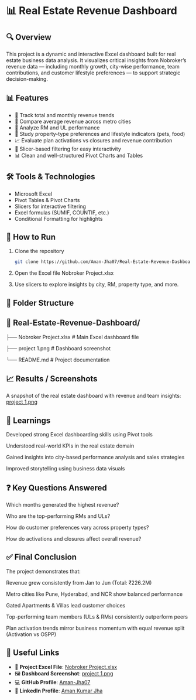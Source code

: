 # 📊 Real Estate Revenue Dashboard

## 🔍 Overview  
This project is a dynamic and interactive Excel dashboard built for real estate business data analysis. It visualizes critical insights from Nobroker’s revenue data — including monthly growth, city-wise performance, team contributions, and customer lifestyle preferences — to support strategic decision-making.


## 📊 Features
- 📅 Track total and monthly revenue trends
- 🌆 Compare average revenue across metro cities
- 👤 Analyze RM and UL performance
- 🏡 Study property-type preferences and lifestyle indicators (pets, food)
- 📈 Evaluate plan activations vs closures and revenue contribution
- 📌 Slicer-based filtering for easy interactivity
- 📊 Clean and well-structured Pivot Charts and Tables


## 🛠️ Tools & Technologies
- Microsoft Excel
- Pivot Tables & Pivot Charts
- Slicers for interactive filtering
- Excel formulas (SUMIF, COUNTIF, etc.)
- Conditional Formatting for highlights


## 🚀 How to Run
1. Clone the repository  
   ```bash
   git clone https://github.com/Aman-Jha07/Real-Estate-Revenue-Dashboard.git
2. Open the Excel file
Nobroker Project.xlsx

3. Use slicers to explore insights by city, RM, property type, and more.

  ## 📁 Folder Structure

  ## 📂 Real-Estate-Revenue-Dashboard/
  
├── Nobroker Project.xlsx         # Main Excel dashboard file

├── project 1.png                 # Dashboard screenshot

└── README.md                     # Project documentation

## 📈 Results / Screenshots
A snapshot of the real estate dashboard with revenue and team insights:
[project 1.png](https://github.com/Aman-Jha07/Real-Estate-Data-Analysis/blob/main/project%201.png)

## 🧠 Learnings
Developed strong Excel dashboarding skills using Pivot tools

Understood real-world KPIs in the real estate domain

Gained insights into city-based performance analysis and sales strategies

Improved storytelling using business data visuals


## ❓ Key Questions Answered
Which months generated the highest revenue?

Who are the top-performing RMs and ULs?

How do customer preferences vary across property types?

How do activations and closures affect overall revenue?


## ✅ Final Conclusion
The project demonstrates that:

Revenue grew consistently from Jan to Jun (Total: ₹226.2M)

Metro cities like Pune, Hyderabad, and NCR show balanced performance

Gated Apartments & Villas lead customer choices

Top-performing team members (ULs & RMs) consistently outperform peers

Plan activation trends mirror business momentum with equal revenue split (Activation vs OSPP)

## 🔗 Useful Links

- 📂 **Project Excel File**: [Nobroker Project.xlsx](https://github.com/Aman-Jha07/Real-Estate-Data-Analysis/blob/main/Nobroker%20Project.xlsx)
- 🖼️ **Dashboard Screenshot**: [project 1.png](https://github.com/Aman-Jha07/Real-Estate-Data-Analysis/blob/main/project%201.png)
- 💻 **GitHub Profile**: [Aman-Jha07](https://github.com/Aman-Jha07)
- 💼 **LinkedIn Profile**: [Aman Kumar Jha](https://www.linkedin.com/in/amankumarjhame/)



